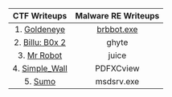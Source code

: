 |         CTF Writeups          |   Malware RE Writeups    |
| :---------------------------: | :----------------------: |
|   1. [Goldeneye](goldeneye.md)   | [brbbot.exe](brbbot.exe.md) |
| 2. [Billu: B0x 2](billub0x2.md)  |          ghyte           |
|    3. [Mr Robot](MrRobot.md)     |          juice           |
| 4. [Simple_Wall](simple_wall.md) |        PDFXCview         |
| 5. [Sumo](Sumo.md)               |        msdsrv.exe        |

